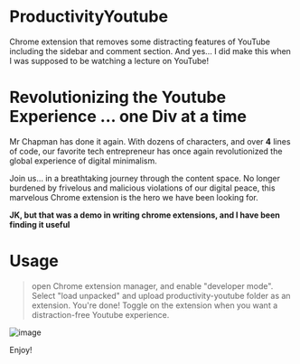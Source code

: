 # ProductivityYoutube
Chrome extension that removes some distracting features of YouTube including the sidebar and comment section. And yes... I did make this when I was supposed to be watching a lecture on YouTube!

# Revolutionizing the Youtube Experience ... one Div at a time

Mr Chapman has done it again. With dozens of characters, and over **4** lines of code, our favorite tech entrepreneur has once again revolutionized the global experience of digital minimalism. 

Join us... in a breathtaking journey through the content space. No longer burdened by frivelous and malicious violations of our digital peace, this marvelous Chrome extension is the hero we have been looking for.

**JK, but that was a demo in writing chrome extensions, and I have been finding it useful**

# Usage

> open Chrome extension manager, and enable "developer mode".
> Select "load unpacked" and upload productivity-youtube folder as an extension.
> You're done! Toggle on the extension when you want a distraction-free Youtube experience. 

![image](https://user-images.githubusercontent.com/16928672/135676546-c4b2f133-2c75-4e20-ad21-d29241b13ba2.png)

Enjoy!
